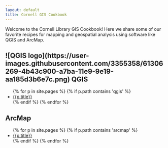 ```yaml
---
layout: default
title: Cornell GIS Cookbook
---
```


<p>Welcome to the Cornell Library GIS Cookbook!  Here we share some of our favorite recipes for mapping and geospatial analysis using software like QGIS and ArcMap.</p>

<div id='qgis'>
  <h2>
    ![QGIS logo](https://user-images.githubusercontent.com/3355358/61306269-4b43c900-a7ba-11e9-9e19-aa185d3b6e7c.png)
    QGIS
  </h2>
  <ul>
    {% for p in site.pages %}
      {% if p.path contains 'qgis' %}
        <li><a href="/gis-cookbook/{{p.path | remove: '.md'}}">{{p.title}}</a></li>
      {% endif %}
    {% endfor %}
  </ul>
</div>

<div id='arcmap'>
  <h2>ArcMap</h2>
  <ul>
    {% for p in site.pages %}
      {% if p.path contains 'arcmap' %}
        <li><a href="/gis-cookbook/{{p.path | remove: '.md'}}">{{p.title}}</a></li>
      {% endif %}
    {% endfor %}
  </ul>
</div>

